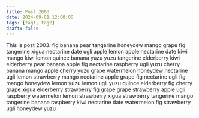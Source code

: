 ```yaml
---
title: Post 2003
date: 2024-09-01 12:00:00
tags: [tag1, tag2]
draft: false
---
```

This is post 2003.
fig
banana
pear
tangerine
honeydew
mango
grape
fig
tangerine
xigua
nectarine
date
ugli
apple
lemon
apple
nectarine
date
kiwi
mango
kiwi
lemon
quince
banana
yuzu
yuzu
tangerine
elderberry
kiwi
elderberry
pear
banana
apple
fig
nectarine
raspberry
ugli
yuzu
cherry
banana
mango
apple
cherry
yuzu
grape
watermelon
honeydew
nectarine
ugli
lemon
strawberry
mango
nectarine
apple
grape
fig
nectarine
ugli
fig
mango
honeydew
lemon
yuzu
lemon
ugli
yuzu
quince
elderberry
fig
cherry
grape
xigua
elderberry
strawberry
fig
grape
grape
strawberry
apple
ugli
raspberry
watermelon
lemon
strawberry
xigua
strawberry
tangerine
mango
tangerine
banana
raspberry
kiwi
nectarine
date
watermelon
fig
strawberry
ugli
honeydew
yuzu
